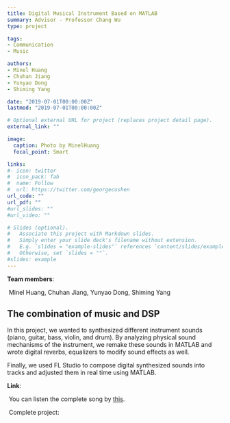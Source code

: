 ```yaml
---
title: Digital Musical Instrument Based on MATLAB
summary: Advisor - Professor Chang Wu
type: project

tags: 
- Communication
- Music

authors:
- Minel Huang
- Chuhan Jiang
- Yunyao Dong
- Shiming Yang

date: "2019-07-01T00:00:00Z"
lastmod: "2019-07-01T00:00:00Z"

# Optional external URL for project (replaces project detail page).
external_link: ""

image:
  caption: Photo by MinelHuang
  focal_point: Smart

links:
#- icon: twitter
#  icon_pack: fab
#  name: Follow
#  url: https://twitter.com/georgecushen
url_code: ""
url_pdf: ""
#url_slides: ""
#url_video: ""

# Slides (optional).
#   Associate this project with Markdown slides.
#   Simply enter your slide deck's filename without extension.
#   E.g. `slides = "example-slides"` references `content/slides/example-slides.md`.
#   Otherwise, set `slides = ""`.
#slides: example
---
```


**Team members**:

​		Minel Huang, Chuhan Jiang, Yunyao Dong, Shiming Yang

## **The combination of music and DSP**

In this project, we wanted to synthesized different instrument sounds (piano, guitar, bass, violin, and drum). By analyzing physical sound mechanisms of the instrument, we remake these sounds in MATLAB and wrote digital reverbs, equalizers to modify sound effects as well.

Finally, we used FL Studio to compose digital synthesized sounds into tracks and adjusted them in real time using MATLAB. 

**Link**:

​		You can listen the complete song by [this](https://huangxy-minel.github.io/assets/スパークル.wav). 

​		Complete project: